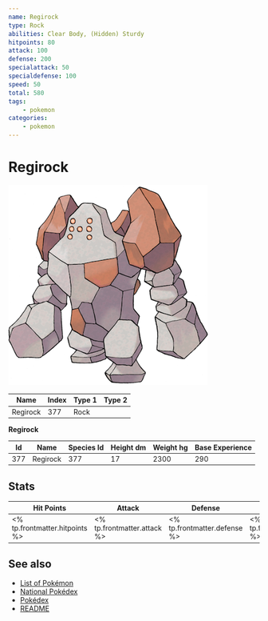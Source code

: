 ```yaml
---
name: Regirock
type: Rock
abilities: Clear Body, (Hidden) Sturdy
hitpoints: 80
attack: 100
defense: 200
specialattack: 50
specialdefense: 100
speed: 50
total: 580
tags:
    - pokemon
categories:
    - pokemon
---
```


# Regirock


![Regirock](images/377.png)

| **Name** | **Index** | **Type 1** | **Type 2** |
|----|----|----|----|
| Regirock | 377 | Rock  |  |

**Regirock** 




| **Id** | **Name** | **Species Id** | **Height dm** | **Weight hg** | **Base Experience** |
|--------|----------|----------------|------------|------------|---------------------|
| 377 | Regirock | 377 | 17 | 2300 | 290 |



## Stats

| **Hit Points** | **Attack** | **Defense** | **Special Attack** | **Special Defense** | **Speed** | **Total** |
|----------------|------------|-------------|--------------------|---------------------|-----------|-----------|
| <% tp.frontmatter.hitpoints %> | <% tp.frontmatter.attack %> | <% tp.frontmatter.defense %> | <% tp.frontmatter.specialattack %> | <% tp.frontmatter.specialdefense %> | <% tp.frontmatter.speed %> | <% tp.frontmatter.total %> |

## See also

- [List of Pokémon](../pokemon.md)
- [National Pokédex](../national_pokedex.md)
- [Pokédex](../pokedex.md)
- [README](../README.md)
